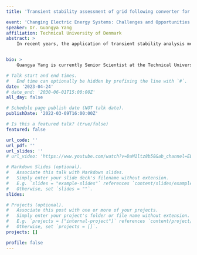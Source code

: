 ```yaml
---
title: 'Transient stability assessment of grid following converter for offshore wind applications'

event: 'Changing Electric Energy Systems: Challenges and Opportunities'
speaker: Dr. Guangya Yang
affiliation: Technical University of Denmark
abstract: >
    In recent years, the application of transient stability analysis methods on conventional power systems has been extended to grid-connected converters. The dynamics of converters within a certain frequency region can be modeled using two-order differential equations with similar configuration to the swing equations. This presentation will first discuss the performance of various transient stability assessment methods such as time-domain simulations, phase portrait analysis, equal-area criteria, and Lyapunov's direct method. These methods are used to estimate the region of attraction (ROA) of a post-disturbance converter with grid-following control. However, the dynamics of the dynamic equations of converters are control parameter-dependent with time dependency due to the control actions during the post-fault disturbance period. Insights are provided into the equations and analysis is extended to include certain nonlinear and time dependency characteristics of the converter control in the ROA estimation, which is verified by time-domain simulation. At the end, the potential and challenges of nonlinear stability assessment for offshore wind power plants is discussed.


bio: >
    Guangya Yang is currently Senior Scientist at the Technical University of Denmark. He received his PhD from the University of Queensland, Australia in 2008, after which he joined the Technical University of Denmark. From 2020 to 2021, he worked full-time as specialist on electrical design, control, and protection of large offshore wind farms at Ørsted. His current research interests focus on the stability and protection of converter-based power systems, with an emphasis on offshore wind applications. He and his team have conducted pioneering investigations on the application of synchronous condensers for low-inertia systems. He is the convener of IEC61400-21-5 on Configuration, functional specification, and validation of hardware-in-the-loop test bench for wind power plants. In addition, Yang is the coordinator of the H2020 Marie Curie Innovative Training Network project InnoCyPES (Innovative Tools for Cyber Physical Energy Systems) and the lead editor of the Power and Energy Society section in IEEE Access.

# Talk start and end times.
#   End time can optionally be hidden by prefixing the line with `#`.
date: '2023-04-24'
# date_end: '2030-06-01T15:00:00Z'
all_day: false

# Schedule page publish date (NOT talk date).
publishDate: '2022-03-09T16:00:00Z'

# Is this a featured talk? (true/false)
featured: false

url_code: ''
url_pdf: ''
url_slides: ''
# url_video: 'https://www.youtube.com/watch?v=DaM1ltz8b58&ab_channel=EESGatMIT'

# Markdown Slides (optional).
#   Associate this talk with Markdown slides.
#   Simply enter your slide deck's filename without extension.
#   E.g. `slides = "example-slides"` references `content/slides/example-slides.md`.
#   Otherwise, set `slides = ""`.
slides:

# Projects (optional).
#   Associate this post with one or more of your projects.
#   Simply enter your project's folder or file name without extension.
#   E.g. `projects = ["internal-project"]` references `content/project/deep-learning/index.md`.
#   Otherwise, set `projects = []`.
projects: []

profile: false
---
```


<!-- {{< youtube DaM1ltz8b58 >}} -->

<br>
